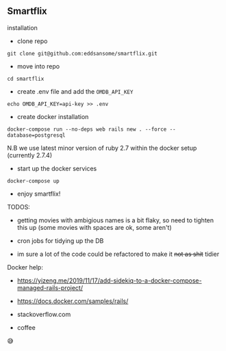 ## Smartflix

installation

- clone repo

`git clone git@github.com:eddsansome/smartflix.git`

- move into repo

`cd smartflix` 

- create .env file and add the `OMDB_API_KEY`

`echo OMDB_API_KEY=api-key >> .env`

- create docker installation

`docker-compose run --no-deps web rails new . --force --database=postgresql`

N.B we use latest minor version of ruby 2.7 within the docker setup (currently 2.7.4)

- start up the docker services

`docker-compose up`

- enjoy smartflix!

TODOS:
  - getting movies with ambigious names is a bit flaky, so need to tighten this up (some movies with spaces are ok, some aren't)
  - cron jobs for tidying up the DB
  
  - im sure a lot of the code could be refactored to make it ~~not as shit~~ tidier


Docker help:

- https://yizeng.me/2019/11/17/add-sidekiq-to-a-docker-compose-managed-rails-project/

- https://docs.docker.com/samples/rails/

- stackoverflow.com

- coffee

😅
